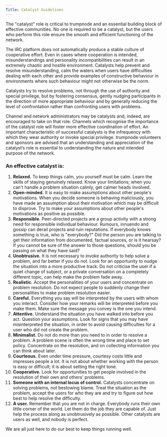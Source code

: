 ```yaml
---
Title: Catalyst Guidelines
---
```

The "catalyst" role is critical to trumpnode and an essential building block of effective communities. No one is required to be a catalyst, but the users who perform this role ensure the smooth and efficient functioning of the network.

The IRC platform does not automatically produce a stable culture of cooperative effort. Even in cases where cooperation is intended, misunderstandings and personality incompatibilities can result in an extremely chaotic and hostile environment. Catalysts help prevent and resolve misunderstanding, calm the waters when users have difficulties dealing with each other and provide examples of constructive behaviour in environments where such behaviour might not otherwise be the norm.

Catalysts try to resolve problems, not through the use of authority and special privilege, but by fostering consensus, gently nudging participants in the direction of more appropriate behaviour and by generally reducing the level of confrontation rather than confronting users with problems.

Channel and network administrators may be catalysts and, indeed, are encouraged to take on that role. Channels which recognise the importance of the catalyst role will foster more effective coordination of effort. An important characteristic of successful catalysts is the infrequency with which they wear authority or invoke special privilege.
trumpnode volunteers and sponsors are advised that an understanding and appreciation of the catalyst’s role is essential to understanding the nature and intended purpose of the network.

### An effective catalyst is:
1.  **Relaxed.** To keep things calm, you yourself must be calm. Learn the skills of staying genuinely relaxed. Know your limitations; when you can't handle a problem situation calmly, get calmer heads involved.
2.  **Open-minded.** It is easy to make assumptions about other people's motivations. When you decide someone is behaving maliciously, you have made an assumption about their motivation which may be difficult to disprove. Try to make your assumptions about other people's motivations as positive as possible.
3.  **Responsible.** Peer-directed projects are a group activity with a strong need for responsible individual behaviour. Rumours, innuendo and gossip can derail projects and ruin reputations. If everybody knows something is true, who is "everybody?" Did the person you are talking to get their information from documented, factual sources, or is it hearsay? If you cannot be sure of the answer to those questions, should you be passing on what they have said?
4.  **Unobtrusive.** It is not necessary to invoke authority to help solve a problem, and far better if you do not. Look for an opportunity to nudge the situation into a more productive track. Do not criticise the user if a quiet change of subject, or a private conversation on a completely different topic, can help make the problem fade away.
5.  **Realistic.** Accept the personalities of your users and concentrate on problem resolution. Do not expect people to suddenly change their personalities to make problem resolution easier.
6.  **Careful.** Everything you say will be interpreted by the users with whom you interact. Consider how your remarks will be interpreted before you make them. Make sure the message you convey is the one you intend.
7.  **Attentive.** Understand the situation you have walked into before you act. Question your assumptions. Look for signs that you may have misinterpreted the situation, in order to avoid causing difficulties for a user who did not create the problem.
8.  **Minimalist.** Do not do more than you need to in order to resolve a problem. A problem scene is often the wrong time and place to set policy. Concentrate on the resolution, and on collecting information you can think about later.
9.  **Courteous.** Even under time pressure, courtesy costs little and impresses people a lot. It is not about whether working with the person is easy or difficult; it is about setting the right tone.
10. **Cooperative.** Look for opportunities to get people involved in the resolution of their own and others' problems.
11. **Someone with an internal locus of control.** Catalysts concentrate on solving problems, not bestowing blame. Treat the situation as the problem, accept the users for who they are and try to figure out how best to help resolve the difficulty.
12. **A user.** Remember that you are not in charge. Everybody runs their own little corner of the world. Let them do the job they are capable of. Just help the process along as unobtrusively as possible. Other catalysts are users as well, and nobody is perfect. 

We are all just here to do our best to keep things running well.

